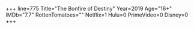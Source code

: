 +++
line=775
Title="The Bonfire of Destiny"
Year=2019
Age="16+"
IMDb="7.7"
RottenTomatoes=""
Netflix=1
Hulu=0
PrimeVideo=0
Disney=0
+++

